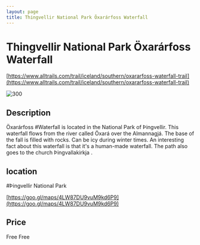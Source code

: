 ```yaml
--- 
layout: page
title: Thingvellir National Park Öxarárfoss Waterfall 
---
```

# Thingvellir National Park Öxarárfoss Waterfall
[https://www.alltrails.com/trail/iceland/southern/oxararfoss-waterfall-trail](https://www.alltrails.com/trail/iceland/southern/oxararfoss-waterfall-trail)

![300](https://guidetoiceland.imgix.net/331988/x/0/gullfoss?auto=format%2Ccompress&crop=faces%2Cedges%2Ccenter&bg=%23fff&fit=crop&q=35&h=926&dpr=1)

## Description
Öxarárfoss #Waterfall is located in the National Park of Þingvellir. This waterfall flows from the river called Öxará over the Almannagjá. The base of the fall is filled with rocks. Can be icy during winter times. An interesting fact about this waterfall is that it's a human-made waterfall. The path also goes to the church Þingvallakirkja .

## location
#Þingvellir National Park

[https://goo.gl/maps/4LW87DU9vuM9kd6P9](https://goo.gl/maps/4LW87DU9vuM9kd6P9)

## Price
Free
Free